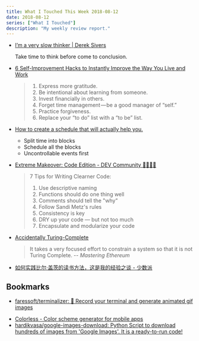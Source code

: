 ```yaml
---
title: What I Touched This Week 2018-08-12
date: 2018-08-12
series: ["What I Touched"]
description: "My weekly review report."
---
```


* [I’m a very slow thinker | Derek Sivers](https://sivers.org/slow)

    Take time to think before come to conclusion.

* [6 Self-Improvement Hacks to Instantly Improve the Way You Live and Work](https://medium.com/inc./6-self-improvement-hacks-to-instantly-improve-the-way-you-live-and-work-9d461d090a63)

    > 1. Express more gratitude.
    > 2. Be intentional about learning from someone.
    > 3. Invest financially in others.
    > 4. Forget time management — be a good manager of “self.”
    > 5. Practice forgiveness.
    > 6. Replace your “to do” list with a “to be” list.

<!--more-->

* [How to create a schedule that will actually help you.](https://medium.com/@cnm2334/how-to-create-a-schedule-that-will-actually-help-you-54e56397a87b)

    - Split time into blocks
    - Schedule all the blocks
    - Uncontrollable events first

* [Extreme Makeover: Code Edition - DEV Community 👩‍💻👨‍💻](https://dev.to/aspittel/extreme-makeover-code-edition-k5k)

    > 7 Tips for Writing Clearner Code:
    >
    > 1. Use descriptive naming
    > 2. Functions should do one thing well
    > 3. Comments should tell the "why"
    > 4. Follow Sandi Metz's rules
    > 5. Consistency is key
    > 6. DRY up your code — but not too much
    > 7. Encapsulate and modularize your code

* [Accidentally Turing-Complete](http://beza1e1.tuxen.de/articles/accidentally_turing_complete.html)

    > It takes a very focused effort to constrain a system so that it is not Turing Complete. 
    > -- *Mastering Ethereum*

* [如何实践比尔·盖茨的读书方法，这是我的经验之谈 - 少数派](https://sspai.com/post/46007)

## Bookmarks

- [faressoft/terminalizer: 🦄 Record your terminal and generate animated gif images](https://github.com/faressoft/terminalizer)
* [Colorless - Color scheme generator for mobile apps](https://colorless.app/)
* [hardikvasa/google-images-download: Python Script to download hundreds of images from 'Google Images'. It is a ready-to-run code!](https://github.com/hardikvasa/google-images-download)
